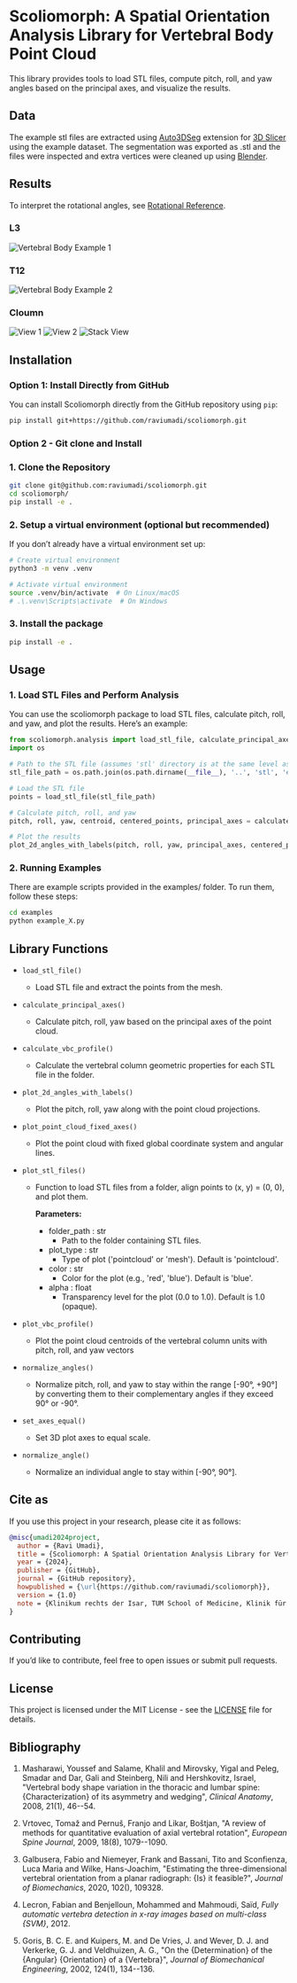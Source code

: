 # Scoliomorph: A Spatial Orientation Analysis Library for Vertebral Body Point Cloud

This library provides tools to load STL files, compute pitch, roll, and yaw angles based on the principal axes, and visualize the results.

## Data
The example stl files are extracted using [Auto3DSeg](https://github.com/lassoan/SlicerMONAIAuto3DSeg) extension for [3D Slicer](https://www.slicer.org) using the example dataset. The segmentation was exported as .stl and the files were inspected and extra vertices were cleaned up using [Blender](https://www.blender.org).

## Results
To interpret the rotational angles, see [Rotational Reference](examples/rotation.txt).

### L3
![Vertebral Body Example 1](img/vbr_Figure_1.png)

### T12
![Vertebral Body Example 2](img/vbr_Figure_2.png)

### Cloumn 
![View 1](img/3D_1.png)
![View 2](img/3D_2.png)
![Stack View](img/vbr_stack.png)

## Installation 
### Option 1: Install Directly from GitHub

You can install Scoliomorph directly from the GitHub repository using `pip`:

```bash
pip install git+https://github.com/raviumadi/scoliomorph.git
```

### Option 2 - Git clone and Install

### 1. Clone the Repository 

```bash
git clone git@github.com:raviumadi/scoliomorph.git
cd scoliomorph/
pip install -e .
```

### 2. Setup a virtual environment (optional but recommended)
If you don’t already have a virtual environment set up:

```bash
# Create virtual environment
python3 -m venv .venv

# Activate virtual environment
source .venv/bin/activate  # On Linux/macOS
# .\.venv\Scripts\activate  # On Windows
```
### 3. Install the package

```bash 
pip install -e . 
```

## Usage

### 1. Load STL Files and Perform Analysis

You can use the scoliomorph package to load STL files, calculate pitch, roll, and yaw, and plot the results. Here’s an example:

```python
from scoliomorph.analysis import load_stl_file, calculate_principal_axes, plot_2d_angles_with_labels
import os

# Path to the STL file (assumes 'stl' directory is at the same level as your script)
stl_file_path = os.path.join(os.path.dirname(__file__), '..', 'stl', 'example.stl')

# Load the STL file
points = load_stl_file(stl_file_path)

# Calculate pitch, roll, and yaw
pitch, roll, yaw, centroid, centered_points, principal_axes = calculate_principal_axes(points)

# Plot the results
plot_2d_angles_with_labels(pitch, roll, yaw, principal_axes, centered_points)
```
### 2. Running Examples

There are example scripts provided in the examples/ folder. To run them, follow these steps:
```bash 
cd examples
python example_X.py
```

## Library Functions

- `load_stl_file()`
  - Load STL file and extract the points from the mesh.

- `calculate_principal_axes()`
  - Calculate pitch, roll, yaw based on the principal axes of the point cloud.

- `calculate_vbc_profile()`
  - Calculate the vertebral column geometric properties for each STL file in the folder.

- `plot_2d_angles_with_labels()`
  - Plot the pitch, roll, yaw along with the point cloud projections.

- `plot_point_cloud_fixed_axes()`
  - Plot the point cloud with fixed global coordinate system and angular lines.

- `plot_stl_files()`
  - Function to load STL files from a folder, align points to (x, y) = (0, 0), and plot them.

    **Parameters:**
    - folder_path : str
        - Path to the folder containing STL files.
    - plot_type : str
        - Type of plot ('pointcloud' or 'mesh'). Default is 'pointcloud'.
    - color : str
        - Color for the plot (e.g., 'red', 'blue'). Default is 'blue'.
    - alpha : float
        - Transparency level for the plot (0.0 to 1.0). Default is 1.0 (opaque).

- `plot_vbc_profile()`
  - Plot the point cloud centroids of the vertebral column units with pitch, roll, and yaw vectors

- `normalize_angles()`
  - Normalize pitch, roll, and yaw to stay within the range [-90°, +90°]
by converting them to their complementary angles if they exceed 90° or -90°.

- `set_axes_equal()`
  - Set 3D plot axes to equal scale.

- `normalize_angle()`
  - Normalize an individual angle to stay within [-90°, 90°].

## Cite as

If you use this project in your research, please cite it as follows:

```bibtex
@misc{umadi2024project,
  author = {Ravi Umadi},
  title = {Scoliomorph: A Spatial Orientation Analysis Library for Vertebral Body Point Cloud},
  year = {2024},
  publisher = {GitHub},
  journal = {GitHub repository},
  howpublished = {\url{https://github.com/raviumadi/scoliomorph}},
  version = {1.0}
  note = {Klinikum rechts der Isar, TUM School of Medicine, Klinik für Orthopädie und Sportorthopädie, Ismaninger Str. 22, 81675 München}
}
```
## Contributing

If you’d like to contribute, feel free to open issues or submit pull requests.

## License

This project is licensed under the MIT License - see the [LICENSE](LICENSE.md) file for details.


## Bibliography
1. Masharawi, Youssef and Salame, Khalil and Mirovsky, Yigal and Peleg, Smadar and Dar, Gali and Steinberg, Nili and Hershkovitz, Israel, "Vertebral body shape variation in the thoracic and lumbar spine: {Characterization} of its asymmetry and wedging", *Clinical Anatomy*, 2008, 21(1), 46--54.

2. Vrtovec, Tomaž and Pernuš, Franjo and Likar, Boštjan, "A review of methods for quantitative evaluation of axial vertebral rotation", *European Spine Journal*, 2009, 18(8), 1079--1090.

3. Galbusera, Fabio and Niemeyer, Frank and Bassani, Tito and Sconfienza, Luca Maria and Wilke, Hans-Joachim, "Estimating the three-dimensional vertebral orientation from a planar radiograph: {Is} it feasible?", *Journal of Biomechanics*, 2020, 102(), 109328.

4. Lecron, Fabian and Benjelloun, Mohammed and Mahmoudi, Saïd, *Fully automatic vertebra detection in x-ray images based on multi-class {SVM}*, 2012.

5. Goris, B. C. E. and Kuipers, M. and De Vries, J. and Wever, D. J. and Verkerke, G. J. and Veldhuizen, A. G., "On the {Determination} of the {Angular} {Orientation} of a {Vertebra}", *Journal of Biomechanical Engineering*, 2002, 124(1), 134--136.
